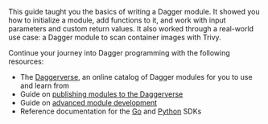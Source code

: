This guide taught you the basics of writing a Dagger module. It showed you how to initialize a module, add functions to it, and work with input parameters and custom return values. It also worked through a real-world use case: a Dagger module to scan container images with Trivy.

Continue your journey into Dagger programming with the following resources:

- The [Daggerverse](https://daggerverse.dev), an online catalog of Dagger modules for you to use and learn from
- Guide on [publishing modules to the Daggerverse](../guides/821742-publish-modules.md)
- Guide on [advanced module development](../guides/191108-advanced-module-programming.md)
- Reference documentation for the [Go](https://pkg.go.dev/dagger.io/dagger) and [Python](https://dagger-io.readthedocs.org/) SDKs
